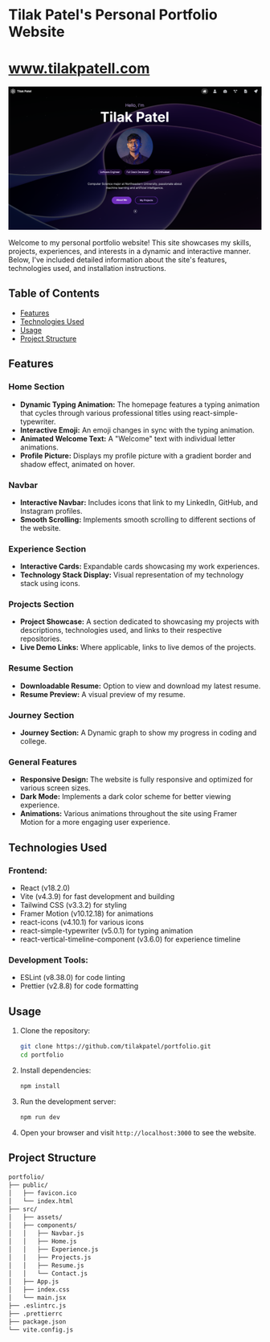 # Tilak Patel's Personal Portfolio Website
# www.tilakpatell.com
![Screenshot of my portfolio website](website.png)


Welcome to my personal portfolio website! This site showcases my skills, projects, experiences, and interests in a dynamic and interactive manner. Below, I've included detailed information about the site's features, technologies used, and installation instructions.

## Table of Contents
- [Features](#features)
- [Technologies Used](#technologies-used)
- [Usage](#usage)
- [Project Structure](#project-structure)

## Features

### Home Section
- **Dynamic Typing Animation:** The homepage features a typing animation that cycles through various professional titles using react-simple-typewriter.
- **Interactive Emoji:** An emoji changes in sync with the typing animation.
- **Animated Welcome Text:** A "Welcome" text with individual letter animations.
- **Profile Picture:** Displays my profile picture with a gradient border and shadow effect, animated on hover.

### Navbar
- **Interactive Navbar:** Includes icons that link to my LinkedIn, GitHub, and Instagram profiles.
- **Smooth Scrolling:** Implements smooth scrolling to different sections of the website.

### Experience Section
- **Interactive Cards:** Expandable cards showcasing my work experiences.
- **Technology Stack Display:** Visual representation of my technology stack using icons.

### Projects Section
- **Project Showcase:** A section dedicated to showcasing my projects with descriptions, technologies used, and links to their respective repositories.
- **Live Demo Links:** Where applicable, links to live demos of the projects.

### Resume Section
- **Downloadable Resume:** Option to view and download my latest resume.
- **Resume Preview:** A visual preview of my resume.

### Journey Section
- **Journey Section:** A Dynamic graph to show my progress in coding and college.

### General Features
- **Responsive Design:** The website is fully responsive and optimized for various screen sizes.
- **Dark Mode:** Implements a dark color scheme for better viewing experience.
- **Animations:** Various animations throughout the site using Framer Motion for a more engaging user experience.

## Technologies Used

### Frontend:
- React (v18.2.0)
- Vite (v4.3.9) for fast development and building
- Tailwind CSS (v3.3.2) for styling
- Framer Motion (v10.12.18) for animations
- react-icons (v4.10.1) for various icons
- react-simple-typewriter (v5.0.1) for typing animation
- react-vertical-timeline-component (v3.6.0) for experience timeline

### Development Tools:
- ESLint (v8.38.0) for code linting
- Prettier (v2.8.8) for code formatting

## Usage
1. Clone the repository:
    ```bash
    git clone https://github.com/tilakpatel/portfolio.git
    cd portfolio
    ```

2. Install dependencies:
    ```bash
    npm install
    ```

3. Run the development server:
    ```bash
    npm run dev
    ```

4. Open your browser and visit `http://localhost:3000` to see the website.

## Project Structure
```plaintext
portfolio/
├── public/
│   ├── favicon.ico
│   └── index.html
├── src/
│   ├── assets/
│   ├── components/
│   │   ├── Navbar.js
│   │   ├── Home.js
│   │   ├── Experience.js
│   │   ├── Projects.js
│   │   ├── Resume.js
│   │   └── Contact.js
│   ├── App.js
│   ├── index.css
│   └── main.jsx
├── .eslintrc.js
├── .prettierrc
├── package.json
└── vite.config.js
